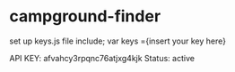 # campground-finder

set up keys.js file
include;
var keys ={insert your key here}

API KEY: afvahcy3rpqnc76atjxg4kjk
Status: active
